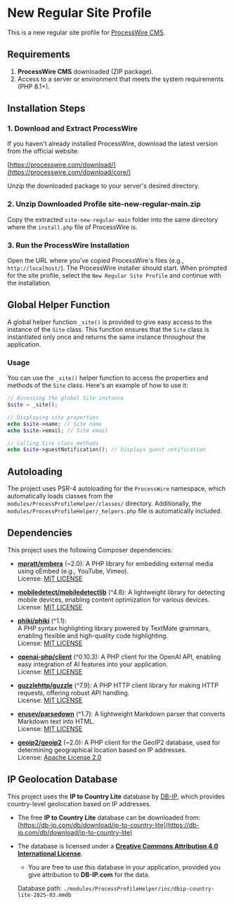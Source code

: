 # New Regular Site Profile

This is a new regular site profile for [ProcessWire CMS](https://processwire.com/).

## Requirements

1. **ProcessWire CMS** downloaded (ZIP package).
2. Access to a server or environment that meets the system requirements (PHP 8.1+).

## Installation Steps

### 1. Download and Extract ProcessWire

If you haven't already installed ProcessWire, download the latest version from the official website:

[https://processwire.com/download/](https://processwire.com/download/core/)

Unzip the downloaded package to your server's desired directory.

### 2. Unzip Downloaded Profile site-new-regular-main.zip

Copy the extracted `site-new-regular-main` folder into the same directory where the `install.php` file of ProcessWire is.

### 3. Run the ProcessWire Installation

Open the URL where you’ve copied ProcessWire's files (e.g., `http://localhost/`). The ProcessWire installer should start. When prompted for the site profile, select the `New Regular Site Profile` and continue with the installation.

## Global Helper Function

A global helper function `_site()` is provided to give easy access to the instance of the `Site` class. This function ensures that the `Site` class is instantiated only once and returns the same instance throughout the application.

### Usage

You can use the `_site()` helper function to access the properties and methods of the `Site` class. Here's an example of how to use it:

```php
// Accessing the global Site instance
$site = _site();

// Displaying site properties
echo $site->name; // Site name
echo $site->email; // Site email

// Calling Site class methods
echo $site->guestNotification(); // Displays guest notification
```

## Autoloading

The project uses PSR-4 autoloading for the `ProcessWire` namespace, which automatically loads classes from the `modules/ProcessProfileHelper/classes/` directory. Additionally, the `modules/ProcessProfileHelper/_helpers.php` file is automatically included.

## Dependencies

This project uses the following Composer dependencies:

- **[mpratt/embera](https://github.com/mpratt/embera)** (~2.0): A PHP library for embedding external media using oEmbed (e.g., YouTube, Vimeo). <br>
License: [MIT LICENSE](modules/ProcessProfileHelper/vendor/mpratt/embera/LICENSE)

- **[mobiledetect/mobiledetectlib](https://github.com/serbanghita/Mobile-Detect)** (^4.8): A lightweight library for detecting mobile devices, enabling content optimization for various devices. <br>
License: [MIT LICENSE](./modules/ProcessProfileHelper/vendor/mobiledetect/mobiledetectlib/LICENSE)

- **[phiki/phiki](https://github.com/phikiphp/phiki)** (^1.1):  
  A PHP syntax highlighting library powered by TextMate grammars, enabling flexible and high-quality code highlighting.  
  License: [MIT LICENSE](./modules/ProcessProfileHelper/vendor/phiki/phiki/LICENSE)

- **[openai-php/client](https://github.com/openai-php/client)** (^0.10.3): A PHP client for the OpenAI API, enabling easy integration of AI features into your application. <br> 
License: [MIT LICENSE](./modules/ProcessProfileHelper/vendor/openai-php/client/LICENSE.md)

- **[guzzlehttp/guzzle](https://github.com/guzzle/guzzle)** (^7.9): A PHP HTTP client library for making HTTP requests, offering robust API handling. <br> 
License: [MIT LICENSE](./modules/ProcessProfileHelper/vendor/guzzlehttp/guzzle/LICENSE)

- **[erusev/parsedown](https://github.com/erusev/parsedown)** (^1.7): A lightweight Markdown parser that converts Markdown text into HTML. <br> 
License: [MIT LICENSE](./modules/ProcessProfileHelper/vendor/erusev/parsedown/LICENSE.txt)

- **[geoip2/geoip2](https://github.com/maxmind/GeoIP2-php)** (~2.0): A PHP client for the GeoIP2 database, used for determining geographical location based on IP addresses. <br> 
License: [Apache License 2.0](./modules/ProcessProfileHelper/vendor/geoip2/geoip2/LICENSE)

## IP Geolocation Database

This project uses the **IP to Country Lite** database by [DB-IP](https://db-ip.com/), which provides country-level geolocation based on IP addresses.

- The free **IP to Country Lite** database can be downloaded from: [https://db-ip.com/db/download/ip-to-country-lite](https://db-ip.com/db/download/ip-to-country-lite)
- The database is licensed under a [**Creative Commons Attribution 4.0 International License**](https://creativecommons.org/licenses/by/4.0/).
  - You are free to use this database in your application, provided you give attribution to **DB-IP.com** for the data.

  Database path: `./modules/ProcessProfileHelper/inc/dbip-country-lite-2025-03.mmdb`


